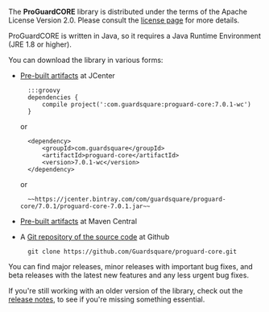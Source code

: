 The **ProGuardCORE** library is distributed under the terms of the Apache
License Version 2.0. Please consult the [license page](license.md) for more
details.

ProGuardCORE is written in Java, so it requires a Java Runtime Environment
(JRE 1.8 or higher).

You can download the library in various forms:

- [Pre-built artifacts](https://bintray.com/guardsquare/proguard) at JCenter

        :::groovy
        dependencies {
            compile project(':com.guardsquare:proguard-core:7.0.1-wc')
        }

    or

        <dependency>
            <groupId>com.guardsquare</groupId>
            <artifactId>proguard-core</artifactId>
            <version>7.0.1-wc</version>
        </dependency>

    or

        ~~https://jcenter.bintray.com/com/guardsquare/proguard-core/7.0.1/proguard-core-7.0.1.jar~~

- [Pre-built artifacts](https://search.maven.org/search?q=g:com.guardsquare) at Maven Central

- A [Git repository of the source code](https://github.com/Guardsquare/proguard-core) at Github

        git clone https://github.com/Guardsquare/proguard-core.git

You can find major releases, minor releases with important bug fixes, and
beta releases with the latest new features and any less urgent bug fixes.

If you're still working with an older version of the library, check out the
[release notes](releasenotes.md), to see if you're missing something essential.
